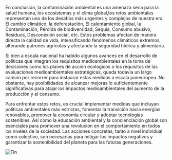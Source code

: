

En conclusión, la contaminación ambiental es una amenaza seria para la salud humana, los ecosistemas y el clima global,los retos ambientales representan uno de los desafíos más urgentes y complejos de nuestra era. 
El cambio climático, la deforestación, El calentamiento global, la Contaminación, Pérdida de biodiversidad, Sequía, Consumo abusivo, Residuos, Desconexión social, etc. Estos problemas afectan de manera directa la calidad de vida, intensificando fenómenos climáticos extremos, alterando patrones agrícolas y afectando la seguridad hídrica y alimentaria.



Si bien a escala nacional ha habido algunos avances en el desarrollo de políticas que integran los requisitos medioambientales en la toma de decisiones como los planes de acción ecológicos o los requisitos de las evaluaciones medioambientales estratégicas, queda todavía un largo camino por recorrer para instaurar estas medidas a escala paneuropea. No obstante, hay posibilidades de alcanzar mejoras lo suficientemente significativas para atajar los impactos medioambientales del aumento de la producción y el consumo.



Para enfrentar estos retos, es crucial implementar medidas que incluyan políticas ambientales más estrictas, fomentar la transición hacia energías renovables, promover la economía circular y adoptar tecnologías sostenibles. Así como la educación ambiental y la concienciación global son esenciales para promover una revolucion en el comportamiento en todos los niveles de la sociedad. Las acciones concretas, tanto a nivel individual como colectivo, son necesarias para mitigar los impactos negativos y garantizar la sostenibilidad del planeta para las futuras generaciones.


![Fin](si.jpg)
